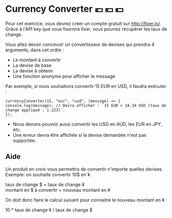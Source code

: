 # Currency Converter 💶 💴 💵

Pour cet exercice, vous devrez créer un compte gratuit sur http://fixer.io/. Grâce à l'API key que vous fournira fixer, vous pourrez récupérer les taux de change.

Vous allez devoir concevoir un convertisseur de devises qui prendra 4 arguments, dans cet ordre :

- Le montant à convertir
- La devise de base
- La devise à obtenir
- Une fonction anonyme pour afficher le message

Par exemple, si nous souhaitons convertir 15 EUR en USD, il faudra exécuter :

```
currencyConverter(15, "eur", "usd", (message) => {
console.log(message); // Devra afficher : `15 EUR > 18.34 USD (taux de change appliqué : 1.223)`.
});
```

- Nous devons pouvoir aussi convertir les USD en AUD, les EUR en JPY, etc.
- Une erreur devra être affichée si la devise demandée n'est pas supportée.

## Aide

Un produit en croix vous permettra de convertir n'importe quelles devises.  
Exemple: on souhaite convertir 10$ en ¥.

taux de change \$ = taux de change ¥  
montant en $ à convertir = nouveau montant en ¥

On doit donc faire le calcul suivant pour connaitre le nouveau montant en ¥ :

10 \* taux de change ¥ / taux de change $

